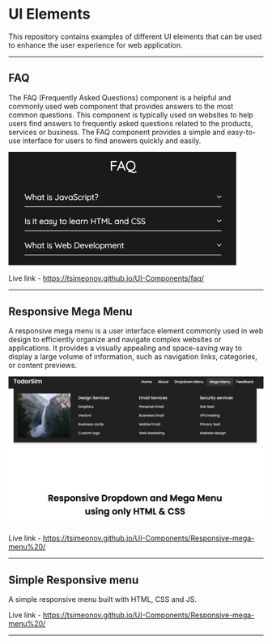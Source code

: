 # UI Elements
This repository contains examples of different UI elements that can be used to enhance the user experience for web application.

---

## FAQ
The FAQ (Frequently Asked Questions) component is a helpful and commonly used web component that provides answers to the most common questions. This component is typically used on websites to help users find answers to frequently asked questions related to the products, services or business. The FAQ component provides a simple and easy-to-use interface for users to find answers quickly and easily.

<img src="./faq/faq.png" width="450px"/>

Live link - https://tsimeonov.github.io/UI-Components/faq/

---

## Responsive Mega Menu

A responsive mega menu is a user interface element commonly used in web design to efficiently organize and navigate complex websites or applications. It provides a visually appealing and space-saving way to display a large volume of information, such as navigation links, categories, or content previews.

<img src="./Responsive-mega-menu /responsive-mega-menu.png" width="800px"/>

Live link - https://tsimeonov.github.io/UI-Components/Responsive-mega-menu%20/

--- 

## Simple Responsive menu

A simple responsive menu built with HTML, CSS and JS.

Live link - https://tsimeonov.github.io/UI-Components/Responsive-mega-menu%20/

----
